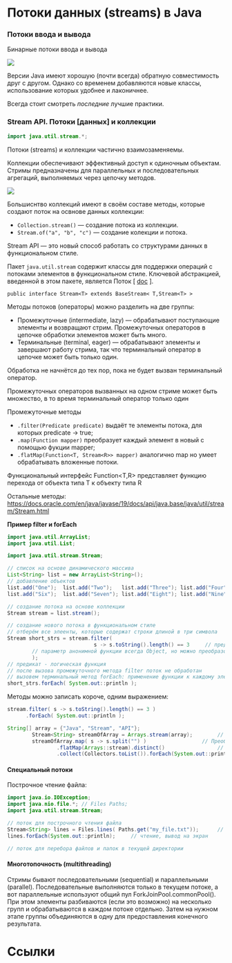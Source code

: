 # Потоки данных (streams) в Java

### Потоки ввода и вывода
Бинарные потоки ввода и вывода

![](https://proglang.su/images/categories/java/ierarkhiya-klassov-v-java.webp)


Версии Java имеют хорошую (почти всегда) обратную совместимость друг с другом. Однако со временем добавляются новые классы, использование которых удобнее и лаконичнее.

Всегда стоит смотреть *последние* лучшие практики.


### Stream API. Потоки [данных] и коллекции
```java
import java.util.stream.*;
```
Потоки (streams) и коллекции частично взаимозаменяемы.

Коллекции обеспечивают эффективный доступ к одиночным объектам. Стримы предназначены для параллельных и последовательных агрегаций, выполняемых через цепочку методов.

![](https://annimon.com/ablogs/file816/stream.png)

Большиснтво коллекций имеют в своём составе методы, которые создают поток на освнове данных коллекции:
- `Collection.stream()` — создание потока из коллекции.
- `Stream.of("a", "b", "c")` — создание колекции и потока.

Stream API — это новый способ работать со структурами данных в функциональном стиле.

Пакет `java.util.stream` содержит классы для поддержки операций с потоками элементов в функциональном стиле. Ключевой абстракцией, введенной в этом пакете, является Поток [ [doc](https://docs.oracle.com/en/java/javase/19/docs/api/java.base/java/util/stream/Stream.html) ].

```
public interface Stream<T> extends BaseStream< T,Stream<T> >
```


Методы потоков (операторы) можно разделить на две группы:

- Промежуточные (intermediate, lazy) — обрабатывают поступающие элементы и возвращают стрим. Промежуточных операторов в цепочке обработки элементов может быть много.
- Терминальные (terminal, eager) — обрабатывают элементы и завершают работу стрима, так что терминальный оператор в цепочке может быть только один.

Обработка не начнётся до тех пор, пока не будет вызван терминальный оператор.

Промежуточных операторов вызванных на одном стриме может быть множество, в то время терминальный оператор только один


Промежуточные методы
- `.filter(Predicate predicate)` выдаёт те элементы потока, для которых predicate -> true;
- `.map(Function mapper)` преобразует каждый элемент в новый с помощью фукции mapper;
- `.flatMap(Function<T, Stream<R>> mapper)` аналогично map но умеет обрабатывать вложенные потоки.

Функциональный интерфейс Function<T,R> представляет функцию перехода от объекта типа T к объекту типа R

Остальные методы:
https://docs.oracle.com/en/java/javase/19/docs/api/java.base/java/util/stream/Stream.html

**Пример filter и forEach**
```java
import java.util.ArrayList;
import java.util.List;

import java.util.stream.Stream;

// список на основе динамического массива
List<String> list = new ArrayList<String>();
// добавление объектов
list.add("One");  list.add("Two");   list.add("Three"); list.add("Four"); list.add("Five");
list.add("Six");  list.add("Seven"); list.add("Eight"); list.add("Nine"); list.add("Ten");

// создание потока на основе коллекции
Stream stream = list.stream();

// создание нового потока в функциональном стиле
// отберём все элеенты, которые содержат строки длиной в три символа
Stream short_strs = stream.filter(
                            s -> s.toString().length() == 3     // предикат в виде анонимной функции;
        // параметр анонимной функции всегда Object, но можно преобразовать
        );
// предикат - логическая функция
// после вызова промежуточного метода filter поток не обработан
// вызовем терминальный метод forEach: применение функции к каждому элементу
short_strs.forEach( System.out::println );
```

Методы можно записать короче, одним выражением:
```java
stream.filter( s -> s.toString().length() == 3 )
      .forEach( System.out::println );
```


```java
String[] array = {"Java", "Stream", "API"};
        Stream<String> streamOfArray = Arrays.stream(array);        // коллекция -> поток
        streamOfArray.map( s -> s.split("") )                  // Преобразование слова в массив букв
                .flatMap(Arrays::stream).distinct()                 // создаёт из трёх потоков из потоков один поток
                .collect(Collectors.toList()).forEach(System.out::println);
```

#### Специальный потоки
Построчное чтение файла:
```java
import java.io.IOException;
import java.nio.file.*; // Files Paths;
import java.util.stream.Stream;

// поток для построчного чтения файла
Stream<String> lines = Files.lines( Paths.get("my_file.txt"));      // throws IOException
lines.forEach(System.out::println);     // чтение, вывод на экран

// поток для перебора файлов и папок в текущей директории

```
#### Многотопочность (multithreading)

Стримы бывают последовательными (sequential) и параллельными (parallel). Последовательные выполняются только в текущем потоке, а вот параллельные используют общий пул ForkJoinPool.commonPool(). При этом элементы разбиваются (если это возможно) на несколько групп и обрабатываются в каждом потоке отдельно. Затем на нужном этапе группы объединяются в одну для предоставления конечного результата.

#  Ссылки
